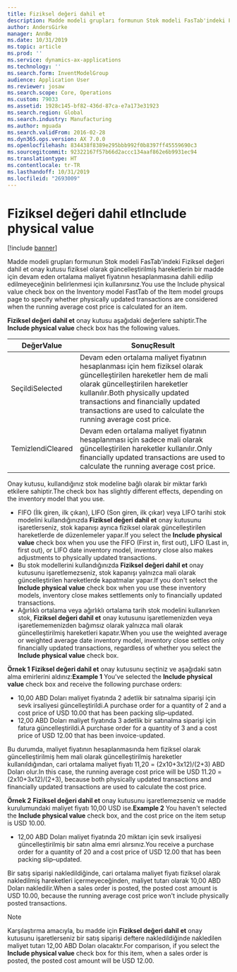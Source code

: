 ```yaml
---
title: Fiziksel değeri dahil et
description: Madde modeli grupları formunun Stok modeli FasTab'indeki Fiziksel değeri dahil et onay kutusu fiziksel olarak güncelleştirilmiş hareketlerin bir madde için devam eden ortalama maliyet fiyatının hesaplanmasına dahili edilip edilmeyeceğinin belirlenmesi için kullanırsınız.
author: AndersGirke
manager: AnnBe
ms.date: 10/31/2019
ms.topic: article
ms.prod: ''
ms.service: dynamics-ax-applications
ms.technology: ''
ms.search.form: InventModelGroup
audience: Application User
ms.reviewer: josaw
ms.search.scope: Core, Operations
ms.custom: 79033
ms.assetid: 1928c145-bf82-436d-87ca-e7a173e31923
ms.search.region: Global
ms.search.industry: Manufacturing
ms.author: mguada
ms.search.validFrom: 2016-02-28
ms.dyn365.ops.version: AX 7.0.0
ms.openlocfilehash: 834438f8389e295bbb992f0b8397ff45559690c3
ms.sourcegitcommit: 92322167f57b66d2accc134aaf862e6b9931ec94
ms.translationtype: HT
ms.contentlocale: tr-TR
ms.lasthandoff: 10/31/2019
ms.locfileid: "2693009"
---
```

# <a name="include-physical-value"></a><span data-ttu-id="28a0f-103">Fiziksel değeri dahil et</span><span class="sxs-lookup"><span data-stu-id="28a0f-103">Include physical value</span></span>

[!include [banner](../includes/banner.md)]

<span data-ttu-id="28a0f-104">Madde modeli grupları formunun Stok modeli FasTab'indeki Fiziksel değeri dahil et onay kutusu fiziksel olarak güncelleştirilmiş hareketlerin bir madde için devam eden ortalama maliyet fiyatının hesaplanmasına dahili edilip edilmeyeceğinin belirlenmesi için kullanırsınız.</span><span class="sxs-lookup"><span data-stu-id="28a0f-104">You use the Include physical value check box on the Inventory model FastTab of the Item model groups page to specify whether physically updated transactions are considered when the running average cost price is calculated for an item.</span></span>

<span data-ttu-id="28a0f-105">**Fiziksel değeri dahil et** onay kutusu aşağıdaki değerlere sahiptir.</span><span class="sxs-lookup"><span data-stu-id="28a0f-105">The **Include physical value** check box has the following values.</span></span>

| <span data-ttu-id="28a0f-106">Değer</span><span class="sxs-lookup"><span data-stu-id="28a0f-106">Value</span></span>    | <span data-ttu-id="28a0f-107">Sonuç</span><span class="sxs-lookup"><span data-stu-id="28a0f-107">Result</span></span>                                                                                                                          |
|----------|---------------------------------------------------------------------------------------------------------------------------------|
| <span data-ttu-id="28a0f-108">Seçildi</span><span class="sxs-lookup"><span data-stu-id="28a0f-108">Selected</span></span> | <span data-ttu-id="28a0f-109">Devam eden ortalama maliyet fiyatının hesaplanması için hem fiziksel olarak güncelleştirilen hareketler hem de mali olarak güncelleştirilen hareketler kullanılır.</span><span class="sxs-lookup"><span data-stu-id="28a0f-109">Both physically updated transactions and financially updated transactions are used to calculate the running average cost price.</span></span> |
| <span data-ttu-id="28a0f-110">Temizlendi</span><span class="sxs-lookup"><span data-stu-id="28a0f-110">Cleared</span></span>  | <span data-ttu-id="28a0f-111">Devam eden ortalama maliyet fiyatının hesaplanması için sadece mali olarak güncelleştirilen hareketler kullanılır.</span><span class="sxs-lookup"><span data-stu-id="28a0f-111">Only financially updated transactions are used to calculate the running average cost price.</span></span>                                     |

<span data-ttu-id="28a0f-112">Onay kutusu, kullandığınız stok modeline bağlı olarak bir miktar farklı etkilere sahiptir.</span><span class="sxs-lookup"><span data-stu-id="28a0f-112">The check box has slightly different effects, depending on the inventory model that you use.</span></span>

-   <span data-ttu-id="28a0f-113">FIFO (İlk giren, ilk çıkan), LIFO (Son giren, ilk çıkar) veya LIFO tarihi stok modelini kullandığınızda **Fiziksel değeri dahil et** onay kutusunu işaretlerseniz, stok kapanışı ayrıca fiziksel olarak güncelleştirilen hareketlerde de düzenlemeler yapar.</span><span class="sxs-lookup"><span data-stu-id="28a0f-113">If you select the **Include physical value** check box when you use the FIFO (First in, first out), LIFO (Last in, first out), or LIFO date inventory model, inventory close also makes adjustments to physically updated transactions.</span></span>
-   <span data-ttu-id="28a0f-114">Bu stok modellerini kullandığınızda **Fiziksel değeri dahil et** onay kutusunu işaretlemezseniz, stok kapanışı yalnızca mali olarak güncelleştirilen hareketlerde kapatmalar yapar.</span><span class="sxs-lookup"><span data-stu-id="28a0f-114">If you don't select the **Include physical value** check box when you use these inventory models, inventory close makes settlements only to financially updated transactions.</span></span>
-   <span data-ttu-id="28a0f-115">Ağırlıklı ortalama veya ağırlıklı ortalama tarih stok modelini kullanırken stok, **Fiziksel değeri dahil et** onay kutusunu işaretlemenizden veya işaretlememenizden bağımsız olarak yalnızca mali olarak güncelleştirilmiş hareketleri kapatır.</span><span class="sxs-lookup"><span data-stu-id="28a0f-115">When you use the weighted average or weighted average date inventory model, inventory close settles only financially updated transactions, regardless of whether you select the **Include physical value** check box.</span></span>

<span data-ttu-id="28a0f-116">**Örnek 1** **Fiziksel değeri dahil et** onay kutusunu seçtiniz ve aşağıdaki satın alma emirlerini aldınız:</span><span class="sxs-lookup"><span data-stu-id="28a0f-116">**Example 1** You've selected the **Include physical value** check box and receive the following purchase orders:</span></span>

-   <span data-ttu-id="28a0f-117">10,00 ABD Doları maliyet fiyatında 2 adetlik bir satınalma siparişi için sevk irsaliyesi güncelleştirildi.</span><span class="sxs-lookup"><span data-stu-id="28a0f-117">A purchase order for a quantity of 2 and a cost price of USD 10.00 that has been packing slip–updated.</span></span>
-   <span data-ttu-id="28a0f-118">12,00 ABD Doları maliyet fiyatında 3 adetlik bir satınalma siparişi için fatura güncelleştirildi.</span><span class="sxs-lookup"><span data-stu-id="28a0f-118">A purchase order for a quantity of 3 and a cost price of USD 12.00 that has been invoice-updated.</span></span>

<span data-ttu-id="28a0f-119">Bu durumda, maliyet fiyatının hesaplanmasında hem fiziksel olarak güncelleştirilmiş hem mali olarak güncelleştirilmiş hareketler kullanıldığından, cari ortalama maliyet fiyatı 11,20 = (2x10+3x12)/(2+3) ABD Doları olur.</span><span class="sxs-lookup"><span data-stu-id="28a0f-119">In this case, the running average cost price will be USD 11.20 = (2x10+3x12)/(2+3), because both physically updated transactions and financially updated transactions are used to calculate the cost price.</span></span> 

<span data-ttu-id="28a0f-120">**Örnek 2** **Fiziksel değeri dahil et** onay kutusunu işaretlemezseniz ve madde kurulumundaki maliyet fiyatı 10,00 USD ise.</span><span class="sxs-lookup"><span data-stu-id="28a0f-120">**Example 2** You haven't selected the **Include physical value** check box, and the cost price on the item setup is USD 10.00.</span></span> 

-   <span data-ttu-id="28a0f-121">12,00 ABD Doları maliyet fiyatında 20 miktarı için sevk irsaliyesi güncelleştirilmiş bir satın alma emri alırsınız.</span><span class="sxs-lookup"><span data-stu-id="28a0f-121">You receive a purchase order for a quantity of 20 and a cost price of USD 12.00 that has been packing slip–updated.</span></span>

<span data-ttu-id="28a0f-122">Bir satış siparişi nakledildiğinde, cari ortalama maliyet fiyatı fiziksel olarak nakledilmiş hareketleri içermeyeceğinden, maliyet tutarı olarak 10,00 ABD Doları nakledilir.</span><span class="sxs-lookup"><span data-stu-id="28a0f-122">When a sales order is posted, the posted cost amount is USD 10.00, because the running average cost price won't include physically posted transactions.</span></span> 

> [!NOTE]
> <span data-ttu-id="28a0f-123">Karşılaştırma amacıyla, bu madde için **Fiziksel değeri dahil et** onay kutusunu işaretlerseniz bir satış siparişi deftere nakledildiğinde nakledilen maliyet tutarı 12,00 ABD Doları olacaktır.</span><span class="sxs-lookup"><span data-stu-id="28a0f-123">For comparison, if you select the **Include physical value** check box for this item, when a sales order is posted, the posted cost amount will be USD 12.00.</span></span>
